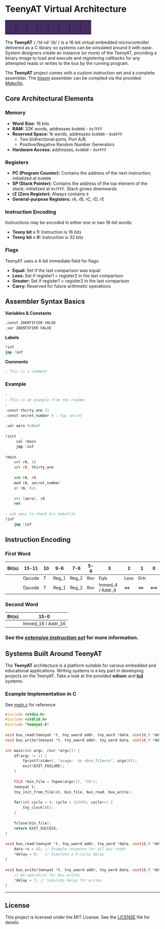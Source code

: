 # TeenyAT Virtual Architecture 

![Devious looking jellyfish](docs/.leroy.gif)

The **TeenyAT** *( /ˈtē·nē·'āt/ )* is a 16-bit virtual embedded microcontroller delivered as a C library so systems can be simulated around it with ease. System designers create an instance (or more) of the TeenyAT, providing a binary image to load and execute and registering callbacks for any attempted reads or writes to the bus by the running program.

The **TeenyAT** project comes with a custom instruction set and a complete assembler. The *[tnasm](tnasm)* assembler can be compiled via the provided *[Makefile](tnasm/Makefile)*.

## Core Architectural Elements

### Memory
- **Word Size:** 16 bits
- **RAM:** 32K words, addresses `0x0000` - `0x7FFF`
- **Reserved Space:** 1k words, addresses `0x8000` - `0x8FFF`
  - Two bidirectional ports, Port A/B.
  - Positive/Negative Random Number Generators
- **Hardware Access:** addresses, `0x9000` - `0xFFFF`

### Registers
- **PC (Program Counter):** Contains the address of the next instruction; initialized at `0x0000`
- **SP (Stack Pointer):** Contains the address of the top element of the stack; initialized at `0x7FFF`. Stack grows downwards.
- **rZ (Zero Register):** Always contains `0`
- **General-purpose Registers:** rA, rB, rC, rD, rE

### Instruction Encoding
Instructions may be encoded in either one or two 16-bit words:
- **Teeny bit = 1:** Instruction is 16 bits 
- **Teeny bit = 0:** Instruction is 32 bits

### Flags
TeenyAT uses a 4-bit immediate field for flags:
- **Equal:** Set if the last comparison was equal
- **Less:** Set if register1 < register2 in the last comparison
- **Greater:** Set if register1 > register2 in the last comparison
- **Carry:** Reserved for future arithmetic operations

## Assembler Syntax Basics

**Variables & Constants** 
  ```asm
  .const IDENTIFIER VALUE
  .var IDENTIFIER VALUE
  ```
**Labels**
  ```asm
  !inf
  jmp !inf
  ```
**Comments**
  ```asm
  ; This is a comment
  ```
### Example
```asm
; 
; This is an example from the readme
;
.const thirty_one 31
.const secret_number 4 ; top secret 

.var aero 0xBeeF

!init
     cal !main
     jmp !inf

!main
    set rA, 10
    set rB, thirty_one
    
    add rA, rB
    mod rA, secret_number
    or rA, 0x1

    str [aero], rA
    ret

; ask amos to check his makefile
!inf
    jmp !inf
```

## Instruction Encoding

### First Word

| Bit(s) | 15-11       | 10 | 9-8   | 7-6   | 5-4 | 3     | 2    | 1    | 0    |
|--------|-------------|----|-------|-------|-----|-------|------|------|------|
|        | Opcode      | T  | Reg_1 | Reg_2 | Rsv | Eqls  | Less | Grtr |      |
|        | Opcode      | T  | Reg_1| Reg_2 | Rsv | Immed_4 / Addr_4   | <=> |  <=> | <==> |

### Second Word

| Bit(s) | 15-0                      |
|--------|---------------------------|
|        | Immed_16 / Addr_16        |

### See the *[extensive instruction set](docs/teenyat_instruction_set.md)* for more information.

## Systems Built Around TeenyAT

The **TeenyAT** architecture is a platform suitable for various embedded and educational applications. Writing systems is a key part in developing projects on the TeenyAT. Take a look at the provided **edison** and **[lcd](lcd)** systems.

### Example Implementation in C

 See *[main.c](main.c)* for reference
```c
#include <stdio.h>
#include <stdlib.h>
#include "teenyat.h"

void bus_read(teenyat *t, tny_uword addr, tny_word *data, uint16_t *delay);
void bus_write(teenyat *t, tny_uword addr, tny_word data, uint16_t *delay);

int main(int argc, char *argv[]) {
	if(argc != 2) {
		fprintf(stderr, "usage:  %s <bin_file>\n", argv[0]);
		exit(EXIT_FAILURE);
	}

	FILE *bin_file = fopen(argv[1], "rb");
	teenyat t;
	tny_init_from_file(&t, bin_file, bus_read, bus_write);

	for(int cycle = 0; cycle < 123456; cycle++) {
		tny_clock(&t);
	}

	fclose(bin_file);
	return EXIT_SUCCESS;
}

void bus_read(teenyat *t, tny_uword addr, tny_word *data, uint16_t *delay) {
	data->s = 42; // Example response for all bus reads
	*delay = 9;   // Simulate a 9-cycle delay
}

void bus_write(teenyat *t, tny_uword addr, tny_word data, uint16_t *delay) {
	// No operation for bus writes
	*delay = 7; // Simulate delay for writes
}
```

---
  
## License

This project is licensed under the MIT License. See the [LICENSE](LICENSE) file for details.
